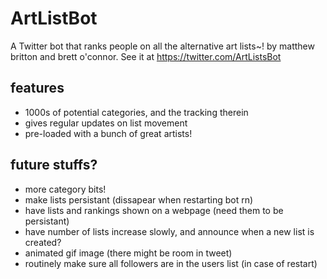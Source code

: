 # ArtListBot

A Twitter bot that ranks people on all the alternative art lists~! by matthew britton and brett o'connor. See it at https://twitter.com/ArtListsBot

## features

- 1000s of potential categories, and the tracking therein
- gives regular updates on list movement
- pre-loaded with a bunch of great artists!

## future stuffs?

- more category bits!
- make lists persistant (dissapear when restarting bot rn)
- have lists and rankings shown on a webpage (need them to be persistant)
- have number of lists increase slowly, and announce when a new list is created?
- animated gif image (there might be room in tweet)
- routinely make sure all followers are in the users list (in case of restart)
